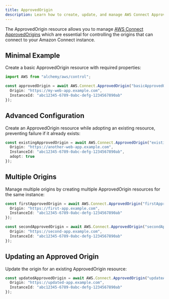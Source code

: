 ```yaml
---
title: ApprovedOrigin
description: Learn how to create, update, and manage AWS Connect ApprovedOrigins using Alchemy Cloud Control.
---
```


The ApprovedOrigin resource allows you to manage [AWS Connect ApprovedOrigins](https://docs.aws.amazon.com/connect/latest/userguide/) which are essential for controlling the origins that can connect to your Amazon Connect instance.

## Minimal Example

Create a basic ApprovedOrigin resource with required properties:

```ts
import AWS from "alchemy/aws/control";

const approvedOrigin = await AWS.Connect.ApprovedOrigin("basicApprovedOrigin", {
  Origin: "https://my-web-app.example.com",
  InstanceId: "abc12345-6789-0abc-defg-1234567890ab"
});
```

## Advanced Configuration

Create an ApprovedOrigin resource while adopting an existing resource, preventing failure if it already exists:

```ts
const existingApprovedOrigin = await AWS.Connect.ApprovedOrigin("existingApprovedOrigin", {
  Origin: "https://another-web-app.example.com",
  InstanceId: "abc12345-6789-0abc-defg-1234567890ab",
  adopt: true
});
```

## Multiple Origins

Manage multiple origins by creating multiple ApprovedOrigin resources for the same instance:

```ts
const firstApprovedOrigin = await AWS.Connect.ApprovedOrigin("firstApprovedOrigin", {
  Origin: "https://first-app.example.com",
  InstanceId: "abc12345-6789-0abc-defg-1234567890ab"
});

const secondApprovedOrigin = await AWS.Connect.ApprovedOrigin("secondApprovedOrigin", {
  Origin: "https://second-app.example.com",
  InstanceId: "abc12345-6789-0abc-defg-1234567890ab"
});
```

## Updating an Approved Origin

Update the origin for an existing ApprovedOrigin resource:

```ts
const updatedApprovedOrigin = await AWS.Connect.ApprovedOrigin("updateApprovedOrigin", {
  Origin: "https://updated-app.example.com",
  InstanceId: "abc12345-6789-0abc-defg-1234567890ab"
});
```